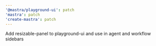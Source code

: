 ```yaml
---
'@mastra/playground-ui': patch
'mastra': patch
'create-mastra': patch
---
```


Add resizable-panel to playground-ui and use in agent and workflow sidebars
